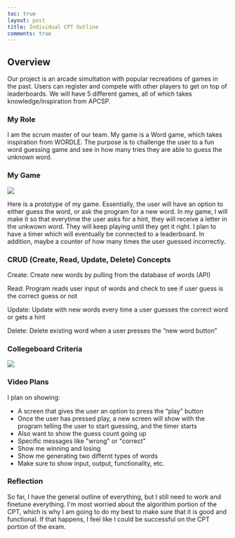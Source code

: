 ```yaml
---
toc: true
layout: post
title: Individual CPT Outline
comments: true
---
```


## Overview
Our project is an arcade simultation with popular recreations of games in the past. Users can register and compete with other players to get on top of leaderboards. We will have 5 different games, all of which takes knowledge/inspiration from APCSP. 

### My Role
I am the scrum master of our team. My game is a Word game, which takes inspiration from WORDLE. The purpose is to challenge the user to a fun word guessing game and see in how many tries they are able to guess the unknown word. 

### My Game
![]({{site.baseurl}}/wordgame.png)

Here is a prototype of my game. Essentially, the user will have an option to either guess the word, or ask the program for a new word. In my game, I will make it so that everytime the user asks for a hint, they will receive a letter in the unkwown word. They will keep playing until they get it right. I plan to have a timer which will eventually be connected to a leaderboard. In addition, maybe a counter of how many times the user guessed incorrectly. 


### CRUD (Create, Read, Update, Delete) Concepts

Create: Create new words by pulling from the database of words (API)

Read: Program reads user input of words and check to see if user guess is the correct guess or not 

Update: Update with new words every time a user guesses the correct word or gets a hint

Delete: Delete existing word when a user presses the “new word button”


### Collegeboard Criteria
![]({{site.baseurl}}/table.png)

### Video Plans
I plan on showing: 

- A screen that gives the user an option to press the “play” button
- Once the user has pressed play, a new screen will show with the program telling the user to start guessing, and the timer starts
- Also want to show the guess count going up
- Specific messages like "wrong" or "correct"
- Show me winning and losing
- Show me generating two differnt types of words
- Make sure to show input, output, functionality, etc. 


### Reflection
So far, I have the general outline of everything, but I still need to work and finetune everything. I'm most worried about the algorithim portion of the CPT, which is why I am going to do my best to make sure that it is good and functional. If that happens, I feel like I could be successful on the CPT portion of the exam. 
